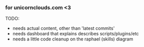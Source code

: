 ### for unicornclouds.com <3

TODO:
- needs actual content, other than 'latest commits'
- needs dashboard that explains describes scripts/plugins/etc
- needs a little code cleanup on the raphael (skills) diagram